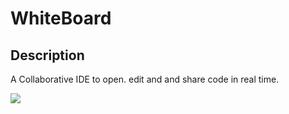 # WhiteBoard

## Description

A Collaborative IDE to open. edit and and share code in real time.

![](https://ks-mindhour.github.io/img/glassboard.gif)
